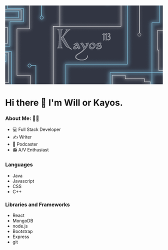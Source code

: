 ![](https://github.com/Kayos113/Kayos113/blob/main/assets/GithubBanner.png?raw=true)

# Hi there 👋 I'm Will or Kayos.

### About Me: 👨‍💻

- 💻 Full Stack Developer
- ✍ Writer
- ‍🎤 Podcaster
- 📻 A/V Enthusiast

### Languages
- Java
- Javascript
- CSS
- C++

### Libraries and Frameworks
- React
- MongoDB
- node.js
- Bootstrap
- Express
- git
